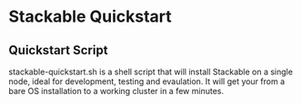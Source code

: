 # Stackable Quickstart

## Quickstart Script
stackable-quickstart.sh is a shell script that will install Stackable on a single node, ideal for development, testing and evaulation. It will get your from a bare OS installation to a working cluster in a few minutes.
